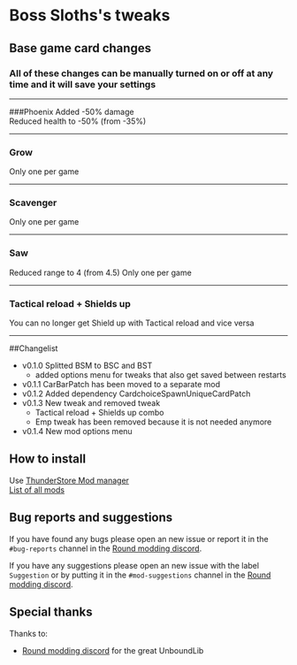 # Boss Sloths's tweaks
## Base game card changes
### All of these changes can be manually turned on or off at any time and it will save your settings

---
###Phoenix
Added -50% damage  
Reduced health to -50% (from -35%)

---
### Grow
Only one per game

---
### Scavenger
Only one per game

---
### Saw
Reduced range to 4 (from 4.5)
Only one per game

---
### Tactical reload + Shields up
You can no longer get Shield up with Tactical reload and vice versa

---
##Changelist
- v0.1.0 Splitted BSM to BSC and BST
    - added options menu for tweaks that also get saved between restarts
- v0.1.1 CarBarPatch has been moved to a separate mod
- v0.1.2 Added dependency CardchoiceSpawnUniqueCardPatch
- v0.1.3 New tweak and removed tweak
    - Tactical reload + Shields up combo
    - Emp tweak has been removed because it is not needed anymore
- v0.1.4 New mod options menu
  
## How to install
Use [ThunderStore Mod manager](https://www.overwolf.com/app/Thunderstore-Thunderstore_Mod_Manager)  
[List of all mods](https://rounds.thunderstore.io/)

## Bug reports and suggestions
If you have found any bugs please open an new issue or report it in the `#bug-reports` channel in the [Round modding discord](https://discord.gg/zUtsjXWeWk).  
  
If you have any suggestions please open an new issue with the label `Suggestion` or by putting it in the `#mod-suggestions` channel in the [Round modding discord](https://discord.gg/zUtsjXWeWk).

## Special thanks
Thanks to:
- [Round modding discord](https://discord.gg/zUtsjXWeWk) for the great UnboundLib
